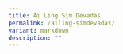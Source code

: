 ```yaml
---
title: Ai Ling Sim Devadas
permalink: /ailing-simdevadas/
variant: markdown
description: ""
---
```

